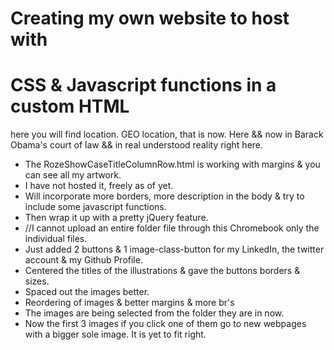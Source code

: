 # Creating my own website to host with 
# CSS & Javascript functions in a custom HTML
here you will find location. GEO location, that is now. Here && now in Barack Obama's court of law && in real understood reality right here.
* The RozeShowCaseTitleColumnRow.html is working with margins & you can see all my artwork. 
* I have not hosted it, freely as of yet. 
* Will incorporate more borders, more description in the body & try to include some javascript functions. 
* Then wrap it up with a pretty jQuery feature.
* //I cannot upload an entire folder file through this Chromebook only the individual files.
* Just added 2 buttons & 1 image-class-button for my LinkedIn, the twitter account & my Github Profile.
* Centered the titles of the illustrations & gave the buttons borders & sizes.
* Spaced out the images better.
* Reordering of images & better margins & more br's
* The images are being selected from the folder they are in now.
* Now the first 3 images if you click one of them go to new webpages with a bigger sole image. It is yet to fit right.
